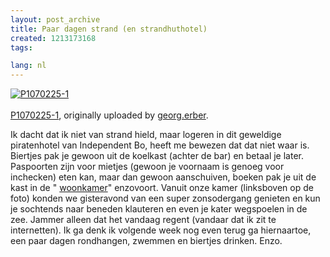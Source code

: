 ```yaml
---
layout: post_archive
title: Paar dagen strand (en strandhuthotel)
created: 1213173168
tags:

lang: nl
---
```

[![P1070225-1](http://farm4.static.flickr.com/3083/2546373270_c66530aeba.jpg)](http://www.flickr.com/photos/georg-erber/2546373270/ "flickr photo")<br /><br />
[P1070225-1](http://www.flickr.com/photos/georg-erber/2546373270/), originally uploaded by [georg.erber](http://www.flickr.com/people/georg-erber/).

Ik dacht dat ik niet van strand hield, maar logeren in dit geweldige piratenhotel van Independent Bo, heeft me bewezen dat dat niet waar is. Biertjes pak je gewoon uit de koelkast (achter de bar) en betaal je later. Paspoorten zijn voor mietjes (gewoon je voornaam is genoeg voor inchecken) eten kan, maar dan gewoon aanschuiven, boeken pak je uit de kast in de " [woonkamer](http://flickr.com/photos/georg-erber/2545545083/sizes/l/)"  enzovoort. Vanuit onze kamer (linksboven op de foto) konden we gisteravond van een super zonsodergang genieten en kun je sochtends naar beneden klauteren en even je kater wegspoelen in de zee. Jammer alleen dat het vandaag regent (vandaar dat ik zit te internetten). Ik ga denk ik volgende week nog even terug ga hiernaartoe, een paar dagen rondhangen, zwemmen en biertjes drinken. Enzo.
<!--break-->
